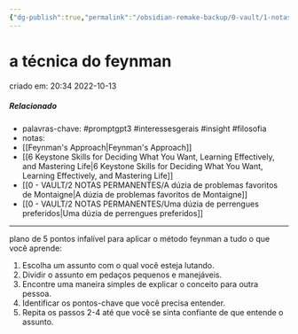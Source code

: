 ```yaml
---
{"dg-publish":true,"permalink":"/obsidian-remake-backup/0-vault/1-notas-literais/filosofia/a-tecnica-do-feynman/","tags":["promptgpt3","interessesgerais","insight","filosofia"],"dgHomeLink":true,"dgShowLocalGraph":true,"dgShowFileTree":true,"noteIcon":""}
---
```


# a técnica do feynman
criado em: 20:34 2022-10-13

##### Relacionado
- palavras-chave: #promptgpt3 #interessesgerais #insight #filosofia  
- notas: 
- [[Feynman's Approach\|Feynman's Approach]]
- [[6 Keystone Skills for Deciding What You Want, Learning Effectively, and Mastering Life\|6 Keystone Skills for Deciding What You Want, Learning Effectively, and Mastering Life]]
- [[0 - VAULT/2 NOTAS PERMANENTES/A dúzia de problemas favoritos de Montaigne\|A dúzia de problemas favoritos de Montaigne]]
- [[0 - VAULT/2 NOTAS PERMANENTES/Uma dúzia de perrengues preferidos\|Uma dúzia de perrengues preferidos]]

---

plano de 5 pontos infalível para aplicar o método feynman a tudo o que você aprende:

1. Escolha um assunto com o qual você esteja lutando.
2. Dividir o assunto em pedaços pequenos e manejáveis.
3. Encontre uma maneira simples de explicar o conceito para outra pessoa.
4. Identificar os pontos-chave que você precisa entender.
5. Repita os passos 2-4 até que você se sinta confiante de que entende o assunto.
